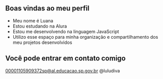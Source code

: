 ## Boas vindas ao meu perfil

- Meu nome é Luana 
- Estou estudando na Alura
- Estou me desenvolvendo na linguagem JavaScript
- Utilizo esse espaço para minha organização e compartilhamento dos meu projetos desenvolvidos

## Você pode entrar em contato comigo

00001105909372sp@al.educacao.sp.gov.br
@luludiva
